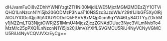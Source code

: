 dHJvamFuOi8vZDhhYWNlYzgtZTI1Ni00MjdiLWE5MjctMGM2MDEzZjY1OTViQHQ1LnNzcnN1Yi5jb206ODMzP3NuaT10NS5zc3JzdWIuY29tI1JlbGF5Xy0lRjAlOUYlODclQjclRjAlOUYlODclQkFSVV8xMQp0cm9qYW46Ly84OTYyZDk5My1jN2ZmLTQ3NjgtOWRjZS1lMmU4MjczZjczZGNAdDUuc3Nyc3ViLmNvbTo4MzM/c25pPXQ1LnNzcnN1Yi5jb20jUmVsYXlfLSVGMCU5RiU4NyVCNyVGMCU5RiU4NyVCQVJVXzEyCg==